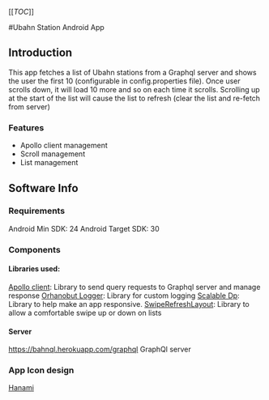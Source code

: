 [[_TOC_]]

#Ubahn Station Android App

## Introduction
This app fetches a list of Ubahn stations from a Graphql server and shows the user the first 10 (configurable in config.properties file). Once user scrolls down, it will load 10 more and so on each time it scrolls.
Scrolling up at the start of the list will cause the list to refresh (clear the list and re-fetch from server)

### Features
* Apollo client management
* Scroll management
* List management

## Software Info

### Requirements
Android Min SDK: 24
Android Target SDK: 30

### Components
#### Libraries used:
[Apollo client](https://www.apollographql.com/docs/android/): Library to send query requests to Graphql server and manage response
[Orhanobut Logger](https://github.com/orhanobut/logger): Library for custom logging
[Scalable Dp](https://github.com/intuit/sdp): Library to help make an app responsive.
[SwipeRefreshLayout](https://developer.android.com/jetpack/androidx/releases/swiperefreshlayout): Library to allow a comfortable swipe up or down on lists

#### Server
https://bahnql.herokuapp.com/graphql GraphQl server


### App Icon design
[Hanami](https://www.instagram.com/hanami_art24/?hl=es)